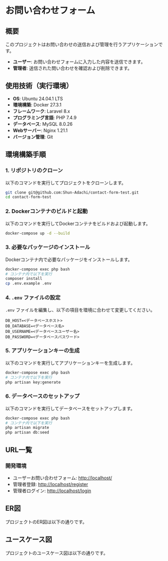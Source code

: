 # お問い合わせフォーム

## 概要

このプロジェクトはお問い合わせの送信および管理を行うアプリケーションです。

- **ユーザー**: お問い合わせフォームに入力した内容を送信できます。
- **管理者**: 送信された問い合わせを確認および削除できます。

## 使用技術（実行環境）

- **OS**: Ubuntu 24.04.1 LTS
- **環境構築**: Docker 27.3.1
- **フレームワーク**: Laravel 8.x
- **プログラミング言語**: PHP 7.4.9
- **データベース**: MySQL 8.0.26
- **Webサーバー**: Nginx 1.21.1
- **バージョン管理**: Git

## 環境構築手順

### 1. リポジトリのクローン

以下のコマンドを実行してプロジェクトをクローンします。

```bash
git clone git@github.com:Shun-Adachi/contact-form-test.git
cd contact-form-test
```

### 2. Dockerコンテナのビルドと起動

以下のコマンドを実行してDockerコンテナをビルドおよび起動します。

```bash
docker-compose up -d --build
```

### 3. 必要なパッケージのインストール

Dockerコンテナ内で必要なパッケージをインストールします。

```bash
docker-compose exec php bash
# コンテナ内で以下を実行
composer install
cp .env.example .env
```

### 4. `.env` ファイルの設定

`.env` ファイルを編集し、以下の項目を環境に合わせて変更してください。

```env
DB_HOST=<データベースホスト>
DB_DATABASE=<データベース名>
DB_USERNAME=<データベースユーザー名>
DB_PASSWORD=<データベースパスワード>
```

### 5. アプリケーションキーの生成

以下のコマンドを実行してアプリケーションキーを生成します。

```bash
docker-compose exec php bash
# コンテナ内で以下を実行
php artisan key:generate
```

### 6. データベースのセットアップ

以下のコマンドを実行してデータベースをセットアップします。

```bash
docker-compose exec php bash
# コンテナ内で以下を実行
php artisan migrate
php artisan db:seed
```

## URL一覧

### 開発環境

- ユーザーお問い合わせフォーム: <http://localhost/>
- 管理者登録: <http://localhost/register>
- 管理者ログイン: <http://localhost/login>

## ER図

プロジェクトのER図は以下の通りです。


## ユースケース図

プロジェクトのユースケース図は以下の通りです。
